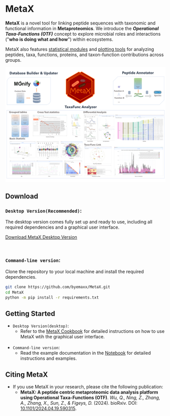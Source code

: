 # MetaX

**MetaX** is a novel tool for linking peptide sequences with taxonomic and functional information in **Metaproteomics**. We introduce the ***Operational Taxa-Functions (OTF)*** concept to explore microbial roles and interactions ("**who is doing what and how**") within ecosystems. 

MetaX also features <u>statistical modules</u> and <u>plotting tools</u> for analyzing peptides, taxa, functions, proteins, and taxon-function contributions across groups.


![abstract](./Docs/MetaX_Cookbook.assets/abstract.png)

## Download
### `Desktop Version(Recommended)`:
The desktop version comes fully set up and ready to use, including all required dependencies and a graphical user interface.

[Download MetaX Desktop Version](https://shiny2.imetalab.ca/shiny/rstudio/metax_download/)


<br>

### `Command-line version`:
Clone the repository to your local machine and install the required dependencies.
  ```bash
  git clone https://github.com/byemaxx/MetaX.git
  cd MetaX
  python -m pip install -r requirements.txt
  ```


## Getting Started
- `Desktop Version(desktop)`:
  - Refer to the [MetaX Cookbook](https://byemaxx.github.io/MetaX/) for detailed instructions on how to use MetaX wtih the graphical user interface.
  <br>
- `Command-line version`:
  - Read the example documentation in the [Notebook](./Docs/example.ipynb) for detailed instructions and examples.


## Citing MetaX
- If you use MetaX in your research, please cite the following publication:
  - **MetaX: A peptide centric metaproteomic data analysis platform using Operational Taxa-Functions (OTF)**. *Wu, Q., Ning, Z., Zhang, A., Zhang, X., Sun, Z., & Figeys, D.* (2024).  bioRxiv. DOI: [10.1101/2024.04.19.590315](https://doi.org/10.1101/2024.04.19.590315).

